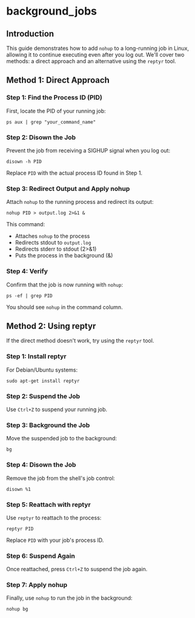 # background_jobs

## Introduction

This guide demonstrates how to add `nohup` to a long-running job in Linux, allowing it to continue executing even after you log out. We'll cover two methods: a direct approach and an alternative using the `reptyr` tool.

## Method 1: Direct Approach

### Step 1: Find the Process ID (PID)

First, locate the PID of your running job:

```
ps aux | grep "your_command_name"
```

### Step 2: Disown the Job

Prevent the job from receiving a SIGHUP signal when you log out:

```
disown -h PID
```

Replace `PID` with the actual process ID found in Step 1.

### Step 3: Redirect Output and Apply nohup

Attach `nohup` to the running process and redirect its output:

```
nohup PID > output.log 2>&1 &
```

This command:
- Attaches `nohup` to the process
- Redirects stdout to `output.log`
- Redirects stderr to stdout (2>&1)
- Puts the process in the background (&)

### Step 4: Verify

Confirm that the job is now running with `nohup`:

```
ps -ef | grep PID
```

You should see `nohup` in the command column.

## Method 2: Using reptyr

If the direct method doesn't work, try using the `reptyr` tool.

### Step 1: Install reptyr

For Debian/Ubuntu systems:

```
sudo apt-get install reptyr
```

### Step 2: Suspend the Job

Use `Ctrl+Z` to suspend your running job.

### Step 3: Background the Job

Move the suspended job to the background:

```
bg
```

### Step 4: Disown the Job

Remove the job from the shell's job control:

```
disown %1
```

### Step 5: Reattach with reptyr

Use `reptyr` to reattach to the process:

```
reptyr PID
```

Replace `PID` with your job's process ID.

### Step 6: Suspend Again

Once reattached, press `Ctrl+Z` to suspend the job again.

### Step 7: Apply nohup

Finally, use `nohup` to run the job in the background:

```
nohup bg
```
